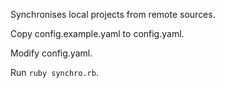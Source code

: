 Synchronises local projects from remote sources.

Copy config.example.yaml to config.yaml.

Modify config.yaml.

Run `ruby synchro.rb`.
